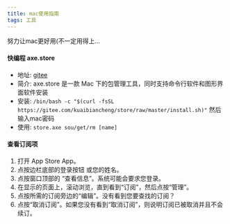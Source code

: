 ```yaml
---
title: mac使用指南
tags: 工具
---
```


努力让mac更好用(不一定用得上...

<!-- more -->

#### 快编程 axe.store
* 地址: [gitee](https://gitee.com/kuaibiancheng/store)
* 简介: axe.store 是一款 Mac 下的包管理工具，同时支持命令行软件和图形界面软件安装
* 安装: `/bin/bash -c "$(curl -fsSL https://gitee.com/kuaibiancheng/store/raw/master/install.sh)"` 然后输入mac密码
* 使用: `store.axe sou/get/rm [name]`

#### 查看订阅项
1. 打开 App Store App。
2. 点按边栏底部的登录按钮  或您的姓名。
3. 点按窗口顶部的 “查看信息”。系统可能会要求您登录。
4. 在显示的页面上，滚动浏览，直到看到“订阅”，然后点按“管理”。
5. 点按所需的订阅旁边的“编辑”。没有看到您要查找的订阅？
6. 点按“取消订阅”。如果您没有看到“取消订阅”，则说明订阅已被取消并且不会续订。
